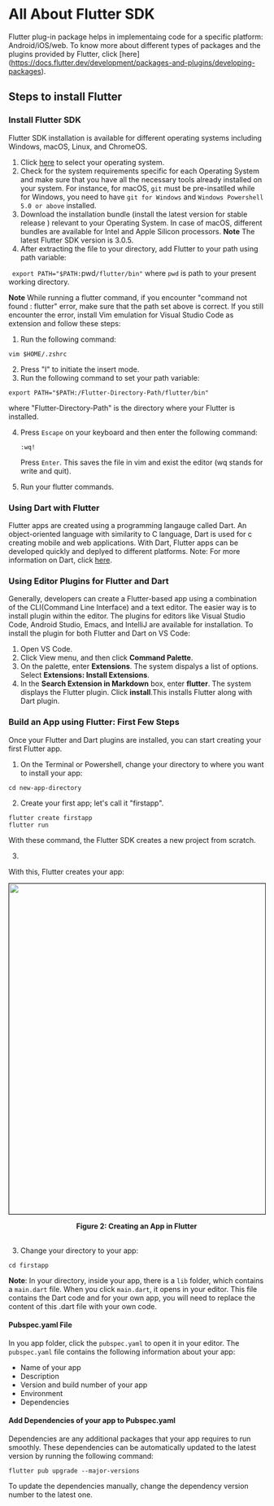 # All About Flutter SDK

Flutter plug-in package helps in implementaing code for a specific platform: Android/iOS/web. To know more about different types of packages and the plugins provided by Flutter, click [here] (https://docs.flutter.dev/development/packages-and-plugins/developing-packages).

## Steps to install Flutter 

 ### Install Flutter SDK
 Flutter SDK installation is available for different operating systems including Windows, macOS, Linux, and ChromeOS. 
 1. Click [here](https://docs.flutter.dev/get-started/install) to select your operating system. 
 2. Check for the system requirements specific for each Operating System and make sure that you have all the necessary tools already installed on your system. For instance, for macOS, `git` must be pre-insatlled while for Windows, you need to have `git for Windows` and `Windows Powershell 5.0 or above` installed. 
 3. Download the installation bundle (install the latest version for stable release ) relevant to your Operating System. In case of macOS, different bundles are available for Intel and Apple Silicon processors. 
 **Note** The latest Flutter SDK version is 3.0.5.
 4. After extracting the file to your directory, add Flutter to your path using path variable:
  
  ` export PATH="$PATH:`pwd`/flutter/bin"`
where `pwd` is path to your present working directory.

**Note** While running a flutter command, if you encounter "command not found : flutter" error, make sure that the path set above is correct. If you still encounter the error, install Vim emulation for Visual Studio Code as extension and follow these steps: 
1. Run the following command:
```
vim $HOME/.zshrc
```
2. Press "I" to initiate the insert mode.
3. Run the following command to set your path variable:
```
export PATH="$PATH:/Flutter-Directory-Path/flutter/bin"

```
where "Flutter-Directory-Path" is the directory where your Flutter is installed.

 4. Press `Escape` on your keyboard and then enter the following command:
    ```
    :wq!
    ```
    Press `Enter`. This saves the file in vim and exist the editor (wq stands for write and quit).

 5. Run your flutter commands. 


### Using Dart with Flutter

Flutter apps are created using a  programming langauge called Dart. An object-oriented language with similarity to C language, Dart is used for c creating mobile and web applications. With Dart, Flutter apps  can be developed quickly and deplyed to different platforms.
Note: For more information on Dart, click [here](https://dart.dev).

### Using Editor Plugins for Flutter and Dart


Generally, developers can create a Flutter-based app using a combination of the CLI(Command Line Interface) and a text editor. The easier way is to install plugin within the editor. The plugins for editors like Visual Studio Code, Android Studio, Emacs, and IntelliJ are available for installation. To install the plugin for both Flutter and Dart on VS Code:

1. Open VS Code.
2. Click View menu, and then click **Command Palette**.
3. On the palette, enter **Extensions**. The system dispalys a list of options. Select **Extensions: Install Extensions**. 
4. In the **Search Extension in Markdown** box, enter **flutter**. The system displays the Flutter plugin. 
Click **install**.This installs Flutter along with Dart plugin. 

### Build an App using Flutter: First Few Steps
Once your Flutter and Dart plugins are installed, you can start creating your first Flutter app. 


1. On the Terminal or Powershell, change your directory to where you want to install your app:
```
cd new-app-directory
```
2. Create your first app; let's call it "firstapp". 
```
flutter create firstapp
flutter run
```
With these command, the Flutter SDK creates a new project from scratch.

3. 
With this, Flutter creates your app:
<p align ="center"><img src="imgs/create-first-flutter-app.png" border ="1" width ="650" />
</p>
<div align= "center"> <b> Figure 2: Creating an App in Flutter </b>
</div>
<br>

3. Change your directory to your app:

```
cd firstapp
```
**Note**: In your directory, inside your app, there is a `lib` folder, which contains a `main.dart` file. When you click  `main.dart`, it opens in your editor. This file contains the Dart code and for your own app, you will need to replace the content of this .dart file with your own code. 

#### Pubspec.yaml File

In you app folder, click the `pubspec.yaml` to open it in your editor. The `pubspec.yaml` file contains the following information about your app:

- Name of your app
- Description 
- Version and build number of your app
- Environment
- Dependencies

#### Add Dependencies of your app to Pubspec.yaml

Dependencies are any additional packages that your app requires to run smoothly. These dependencies can be automatically updated to the latest version by running the following command:

```
flutter pub upgrade --major-versions
```
To update the dependencies manually, change the dependency version number to the latest one.
